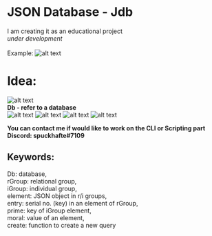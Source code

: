 # JSON Database - Jdb
I am creating it as an educational project <br>
*under development*<br>
<br>
Example:
![alt text](https://cdn.discordapp.com/attachments/884143949911031908/938684481215266836/Example.png)

# Idea:
![alt text](https://cdn.discordapp.com/attachments/884143949911031908/938834860724879440/Screenshot_2022-02-03_220235.png)<br>
**Db - refer to a database**<br>
![alt text](https://cdn.discordapp.com/attachments/884143949911031908/938834883822903346/Screenshot_2022-02-03_220301.png)
![alt text](https://cdn.discordapp.com/attachments/884143949911031908/938834916714618890/Screenshot_2022-02-03_220325.png)
![alt text](https://cdn.discordapp.com/attachments/884143949911031908/938834942748672090/Screenshot_2022-02-03_220343.png)
![alt text](https://cdn.discordapp.com/attachments/884143949911031908/938834967507660890/Screenshot_2022-02-03_220403.png)

**You can contact me if would like to work on the CLI or Scripting part**<br>
**Discord: spuckhafte#7109**

## Keywords:
Db: database,<br>
rGroup: relational group,<br>
iGroup: individual group,<br>
element: JSON object in r/i groups,<br>
entry: serial no. (key) in an element of rGroup,<br>
prime: key of iGroup element,<br>
moral: value of an element,<br>
create: function to create a new query
